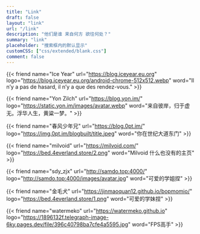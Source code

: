 ```yaml
---
title: "Link"
draft: false
layout: "link" 
url: "/link"
description: "他们是谁 来自何方 欲往何处？"
summary: "link"
placeholder: "搜索框内的默认显示"
customCSS: ["css/extended/blank.css"]
comment: false
---
```


{{< friend name="Ice Year" url="https://blog.iceyear.eu.org" logo="https://blog.iceyear.eu.org/android-chrome-512x512.webp" word="Il n’y a pas de hasard, il n’y a que des rendez-vous." >}}

{{< friend name="Yon Zilch" url="https://blog.yon.im/" logo="https://static.yon.im/images/avatar.webp" word="来自彼岸，归于虚无。浮华人生，黄粱一梦。" >}}

{{< friend name="春风少年兄" url="https://blog.0pt.im/" logo="https://img.0pt.im/blogbuilt/title.jpeg" word="你在世纪大道东门" >}}

{{< friend name="milvoid" url="https://milvoid.com/" logo="https://bed.4everland.store/2.png" word="Milvoid 什么也没有的主页" >}}

{{< friend name="sdy_zjx" url="http://samdo.top:4000/" logo="http://samdo.top:4000/images/avatar.jpg" word="可爱的学姐捏" >}}

{{< friend name="金毛犬" url="https://jinmaoquan12.github.io/bopmomio/" logo="https://bed.4everland.store/1.png" word="可爱的学妹捏" >}}

{{< friend name="watermeko" url="https://watermeko.github.io" logo="https://1896132f.telegraph-image-6ky.pages.dev/file/396c40798ba7cfe4a5595.jpg" word="FPS高手" >}}